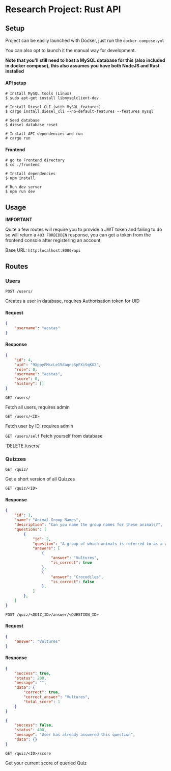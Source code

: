 # Research Project: Rust API

## Setup
Project can be easily launched with Docker, just run the `docker-compose.yml`


You can also opt to launch it the manual way for development.

**Note that you'll still need to host a MySQL database for this (also included in docker compose), this also assumes you have both NodeJS and Rust installed**
#### API setup
```
# Install MySQL tools (Linux)
$ sudo apt-get install libmysqlclient-dev

# Install Diesel CLI (with MySQL features)
$ cargo install diesel_cli --no-default-features --features mysql 

# Seed database
$ diesel database reset

# Install API dependencies and run
# cargo run
```
#### Frontend 
```
# go to Frontend directory
$ cd ./frontend

# Install dependencies
$ npm install

# Run dev server
$ npm run dev
```

## Usage

**IMPORTANT** 

Quite a few routes will require you to provide a JWT token and failing to do so will return a `403 FORBIDDEN` response, you can get a token from the frontend console after registering an account.


Base URL: `http:localhost:8000/api`

## Routes

### Users
`POST /users/`

Creates a user in database, requires Authorisation token for UID
#### Request
```json
{
    "username": "aestas"
}
```
#### Response
```json
{
    "id": 4,
    "uid": "9XppyFMscLe15daqncSpFXiSqKG2",
    "role": 0,
    "username": "aestas",
    "score": 0,
    "history": []
}
```
`GET /users/`

Fetch all users, requires admin

`GET /users/<ID>`

Fetch user by ID, requires admin

`GET /users/self`
Fetch yourself from database

`DELETE /users/

### Quizzes

`GET /quiz/`

Get a short version of all Quizzes

`GET /quiz/<ID>`
#### Response

```json
{
    "id": 1,
    "name": "Animal Group Names",
    "description": "Can you name the group names for these animals?",
    "questions": [
        {
            "id": 2,
            "question": "A group of which animals is referred to as a wake?",
            "answers": [
                {
                    "answer": "Vultures",
                    "is_correct": true
                },
                {
                    "answer": "Crocodiles",
                    "is_correct": false
                },
            ]
        },
    ]
}
```

`POST /quiz/<QUIZ_ID>/answer/<QUESTION_ID>`

#### Request
```json
{
    "answer": "Vultures"
}
```
#### Response
```json
{
    "success": true,
    "status": 200,
    "message": "",
    "data": {
        "correct": true,
        "correct_answer": "Vultures",
        "total_score": 1
    }
}
```
```json
{
    "success": false,
    "status": 400,
    "message": "User has already answered this question",
    "data": {}
}
```

`GET /quiz/<ID>/score`

Get your current score of queried Quiz




